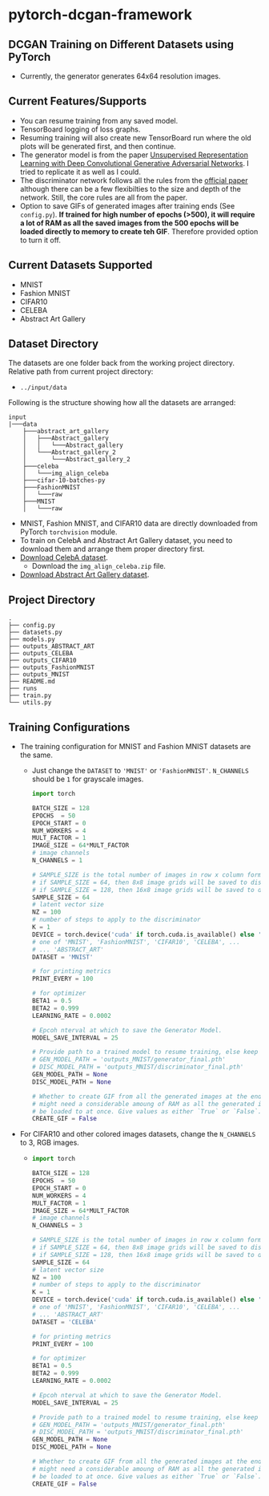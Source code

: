# pytorch-dcgan-framework



## DCGAN Training on Different Datasets using PyTorch

* Currently, the generator generates 64x64 resolution images.



## Current Features/Supports
* You can resume training from any saved model.
* TensorBoard logging of loss graphs.
* Resuming training will also create new TensorBoard run where the old plots will be generated first, and then continue.
* The generator model is from the paper [Unsupervised Representation Learning with Deep Convolutional Generative Adversarial Networks](https://arxiv.org/abs/1511.06434v2). I tried to replicate it as well as I could.
* The discriminator network follows all the rules from the [official paper](https://arxiv.org/abs/1511.06434v2) although there can be a few flexibilties to the size and depth of the network. Still, the core rules are all from the paper.
* Option to save GIFs of generated images after training ends (See `config.py`). **If trained for high number of epochs (>500), it will require a lot of RAM as all the saved images from the 500 epochs will be loaded directly to memory to create teh GIF**. Therefore provided option to turn it off. 




## Current Datasets Supported

* MNIST
* Fashion MNIST
* CIFAR10
* CELEBA 
* Abstract Art Gallery  



## Dataset Directory

The datasets are one folder back from the working project directory. Relative path from current project directory:

* `../input/data`

Following is the structure showing how all the datasets are arranged:

```
input
|───data
    ├───abstract_art_gallery
    │   ├───Abstract_gallery
    │   │   └───Abstract_gallery
    │   └───Abstract_gallery_2
    │       └───Abstract_gallery_2
    ├───celeba
    │   └───img_align_celeba
    ├───cifar-10-batches-py
    ├───FashionMNIST
    │   └───raw
    ├───MNIST
    │   └───raw
```

* MNIST, Fashion MNIST, and CIFAR10 data are directly downloaded from PyTorch `torchvision` module.
* To train on CelebA and Abstract Art Gallery dataset, you need to download them and arrange them proper directory first.
* [Download CelebA dataset](https://drive.google.com/drive/folders/0B7EVK8r0v71pTUZsaXdaSnZBZzg?resourcekey=0-rJlzl934LzC-Xp28GeIBzQ).
  * Download the `img_align_celeba.zip` file.
* [Download Abstract Art Gallery dataset](https://www.kaggle.com/bryanb/abstract-art-gallery).



## Project Directory

```
.
├── config.py
├── datasets.py
├── models.py
├── outputs_ABSTRACT_ART
├── outputs_CELEBA
├── outputs_CIFAR10
├── outputs_FashionMNIST
├── outputs_MNIST
├── README.md
├── runs
├── train.py
└── utils.py
```



## Training Configurations

* The training configuration for MNIST and Fashion MNIST datasets are the same.

  * Just change the `DATASET` to `'MNIST'` or `'FashionMNIST'`. `N_CHANNELS` should be `1` for grayscale images.

    ```python
    import torch
    
    BATCH_SIZE = 128
    EPOCHS  = 50
    EPOCH_START = 0
    NUM_WORKERS = 4
    MULT_FACTOR = 1
    IMAGE_SIZE = 64*MULT_FACTOR
    # image channels
    N_CHANNELS = 1
    
    # SAMPLE_SIZE is the total number of images in row x column form...
    # if SAMPLE_SIZE = 64, then 8x8 image grids will be saved to disk...
    # if SAMPLE_SIZE = 128, then 16x8 image grids will be saved to disk...
    SAMPLE_SIZE = 64
    # latent vector size
    NZ = 100
    # number of steps to apply to the discriminator
    K = 1
    DEVICE = torch.device('cuda' if torch.cuda.is_available() else 'cpu')
    # one of 'MNIST', 'FashionMNIST', 'CIFAR10', 'CELEBA', ...
    # ... 'ABSTRACT_ART'
    DATASET = 'MNIST'
    
    # for printing metrics
    PRINT_EVERY = 100
    
    # for optimizer
    BETA1 = 0.5
    BETA2 = 0.999
    LEARNING_RATE = 0.0002
    
    # Epcoh nterval at which to save the Generator Model.
    MODEL_SAVE_INTERVAL = 25
    
    # Provide path to a trained model to resume training, else keep `None`.
    # GEN_MODEL_PATH = 'outputs_MNIST/generator_final.pth'
    # DISC_MODEL_PATH = 'outputs_MNIST/discriminator_final.pth'
    GEN_MODEL_PATH = None
    DISC_MODEL_PATH = None
    
    # Whether to create GIF from all the generated images at the end or not,
    # might need a considerable amoung of RAM as all the generated images will
    # be loaded to at once. Give values as either `True` or `False`.
    CREATE_GIF = False
    ```

* For CIFAR10 and other colored images datasets, change the `N_CHANNELS` to 3, RGB images.

  * ```python
    import torch
    
    BATCH_SIZE = 128
    EPOCHS  = 50
    EPOCH_START = 0
    NUM_WORKERS = 4
    MULT_FACTOR = 1
    IMAGE_SIZE = 64*MULT_FACTOR
    # image channels
    N_CHANNELS = 3
    
    # SAMPLE_SIZE is the total number of images in row x column form...
    # if SAMPLE_SIZE = 64, then 8x8 image grids will be saved to disk...
    # if SAMPLE_SIZE = 128, then 16x8 image grids will be saved to disk...
    SAMPLE_SIZE = 64
    # latent vector size
    NZ = 100
    # number of steps to apply to the discriminator
    K = 1
    DEVICE = torch.device('cuda' if torch.cuda.is_available() else 'cpu')
    # one of 'MNIST', 'FashionMNIST', 'CIFAR10', 'CELEBA', ...
    # ... 'ABSTRACT_ART'
    DATASET = 'CELEBA'
    
    # for printing metrics
    PRINT_EVERY = 100
    
    # for optimizer
    BETA1 = 0.5
    BETA2 = 0.999
    LEARNING_RATE = 0.0002
    
    # Epcoh nterval at which to save the Generator Model.
    MODEL_SAVE_INTERVAL = 25
    
    # Provide path to a trained model to resume training, else keep `None`.
    # GEN_MODEL_PATH = 'outputs_MNIST/generator_final.pth'
    # DISC_MODEL_PATH = 'outputs_MNIST/discriminator_final.pth'
    GEN_MODEL_PATH = None
    DISC_MODEL_PATH = None
    
    # Whether to create GIF from all the generated images at the end or not,
    # might need a considerable amoung of RAM as all the generated images will
    # be loaded to at once. Give values as either `True` or `False`.
    CREATE_GIF = False
    ```
    
    
